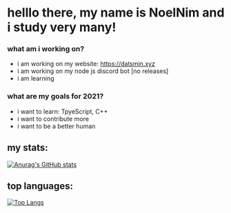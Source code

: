 # helllo there, my name is NoelNim and i study very many!

### what am i working on?
- i am working on my website: https://datsmin.xyz
- i am working on my node js discord bot [no releases]
- i am learning

### what are my goals for 2021?
- i want to learn:
TpyeScript, C++
- i want to contribute more
- i want to be a better human

## my stats:
[![Anurag's GitHub stats](https://github-readme-stats.vercel.app/api?username=NoelNim)](https://github.com/anuraghazra/github-readme-stats)

## top languages:
[![Top Langs](https://github-readme-stats.vercel.app/api/top-langs/?username=NoelNim)](https://github.com/anuraghazra/github-readme-stats)
